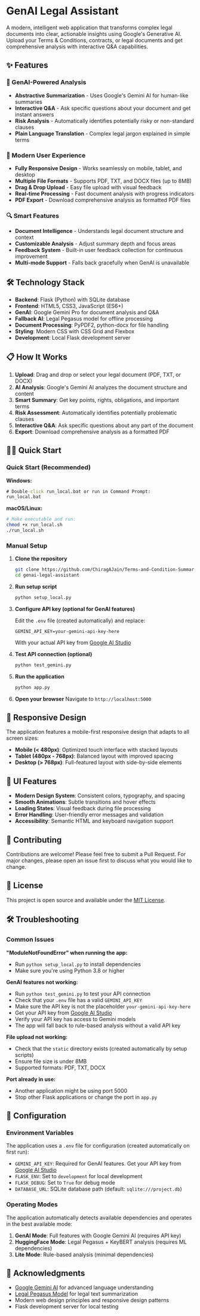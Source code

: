 # GenAI Legal Assistant

A modern, intelligent web application that transforms complex legal documents into clear, actionable insights using Google's Generative AI. Upload your Terms & Conditions, contracts, or legal documents and get comprehensive analysis with interactive Q&A capabilities.

## ✨ Features

### 🧠 GenAI-Powered Analysis
- **Abstractive Summarization** - Uses Google's Gemini AI for human-like summaries
- **Interactive Q&A** - Ask specific questions about your document and get instant answers
- **Risk Analysis** - Automatically identifies potentially risky or non-standard clauses
- **Plain Language Translation** - Complex legal jargon explained in simple terms

### 📱 Modern User Experience
- **Fully Responsive Design** - Works seamlessly on mobile, tablet, and desktop
- **Multiple File Formats** - Supports PDF, TXT, and DOCX files (up to 8MB)
- **Drag & Drop Upload** - Easy file upload with visual feedback
- **Real-time Processing** - Fast document analysis with progress indicators
- **PDF Export** - Download comprehensive analysis as formatted PDF files

### 🔍 Smart Features
- **Document Intelligence** - Understands legal document structure and context
- **Customizable Analysis** - Adjust summary depth and focus areas
- **Feedback System** - Built-in user feedback collection for continuous improvement
- **Multi-mode Support** - Falls back gracefully when GenAI is unavailable

## 🛠️ Technology Stack

- **Backend**: Flask (Python) with SQLite database
- **Frontend**: HTML5, CSS3, JavaScript (ES6+)
- **GenAI**: Google Gemini Pro for document analysis and Q&A
- **Fallback AI**: Legal Pegasus model for offline processing
- **Document Processing**: PyPDF2, python-docx for file handling
- **Styling**: Modern CSS with CSS Grid and Flexbox
- **Development**: Local Flask development server

## 📋 How It Works

1. **Upload**: Drag and drop or select your legal document (PDF, TXT, or DOCX)
2. **AI Analysis**: Google's Gemini AI analyzes the document structure and content
3. **Smart Summary**: Get key points, rights, obligations, and important terms
4. **Risk Assessment**: Automatically identifies potentially problematic clauses
5. **Interactive Q&A**: Ask specific questions about any part of the document
6. **Export**: Download comprehensive analysis as a formatted PDF

## 🏃‍♂️ Quick Start

### Quick Start (Recommended)

**Windows:**
```cmd
# Double-click run_local.bat or run in Command Prompt:
run_local.bat
```

**macOS/Linux:**
```bash
# Make executable and run:
chmod +x run_local.sh
./run_local.sh
```

### Manual Setup

1. **Clone the repository**
   ```bash
   git clone https://github.com/ChiragAJain/Terms-and-Condition-Summariser-using-NLP
   cd genai-legal-assistant
   ```

2. **Run setup script**
   ```bash
   python setup_local.py
   ```

3. **Configure API key (optional for GenAI features)**
   
   Edit the `.env` file (created automatically) and replace:
   ```
   GEMINI_API_KEY=your-gemini-api-key-here
   ```
   
   With your actual API key from [Google AI Studio](https://makersuite.google.com/app/apikey)

4. **Test API connection (optional)**
   ```bash
   python test_gemini.py
   ```

5. **Run the application**
   ```bash
   python app.py
   ```

6. **Open your browser**
   Navigate to `http://localhost:5000`


## 📱 Responsive Design

The application features a mobile-first responsive design that adapts to all screen sizes:

- **Mobile (< 480px)**: Optimized touch interface with stacked layouts
- **Tablet (480px - 768px)**: Balanced layout with improved spacing
- **Desktop (> 768px)**: Full-featured layout with side-by-side elements

## 🎨 UI Features

- **Modern Design System**: Consistent colors, typography, and spacing
- **Smooth Animations**: Subtle transitions and hover effects
- **Loading States**: Visual feedback during file processing
- **Error Handling**: User-friendly error messages and validation
- **Accessibility**: Semantic HTML and keyboard navigation support

## 🤝 Contributing

Contributions are welcome! Please feel free to submit a Pull Request. For major changes, please open an issue first to discuss what you would like to change.

## 📄 License

This project is open source and available under the [MIT License](LICENSE).

## 🛠️ Troubleshooting

### Common Issues

**"ModuleNotFoundError" when running the app:**
- Run `python setup_local.py` to install dependencies
- Make sure you're using Python 3.8 or higher

**GenAI features not working:**
- Run `python test_gemini.py` to test your API connection
- Check that your `.env` file has a valid `GEMINI_API_KEY`
- Make sure the API key is not the placeholder `your-gemini-api-key-here`
- Get your API key from [Google AI Studio](https://makersuite.google.com/app/apikey)
- Verify your API key has access to Gemini models
- The app will fall back to rule-based analysis without a valid API key

**File upload not working:**
- Check that the `static` directory exists (created automatically by setup scripts)
- Ensure file size is under 8MB
- Supported formats: PDF, TXT, DOCX

**Port already in use:**
- Another application might be using port 5000
- Stop other Flask applications or change the port in `app.py`

## 🔧 Configuration

### Environment Variables

The application uses a `.env` file for configuration (created automatically on first run):

- `GEMINI_API_KEY`: Required for GenAI features. Get your API key from [Google AI Studio](https://makersuite.google.com/app/apikey)
- `FLASK_ENV`: Set to `development` for local development
- `FLASK_DEBUG`: Set to `True` for debug mode
- `DATABASE_URL`: SQLite database path (default: `sqlite:///project.db`)

### Operating Modes

The application automatically detects available dependencies and operates in the best available mode:

1. **GenAI Mode**: Full features with Google Gemini AI (requires API key)
2. **HuggingFace Mode**: Legal Pegasus + KeyBERT analysis (requires ML dependencies)
3. **Lite Mode**: Rule-based analysis (minimal dependencies)

## 🙏 Acknowledgments

- [Google Gemini AI](https://ai.google.dev/) for advanced language understanding
- [Legal Pegasus Model](https://huggingface.co/nsi319/legal-pegasus) for legal text summarization
- Modern web design principles and responsive design patterns
- Flask development server for local testing

